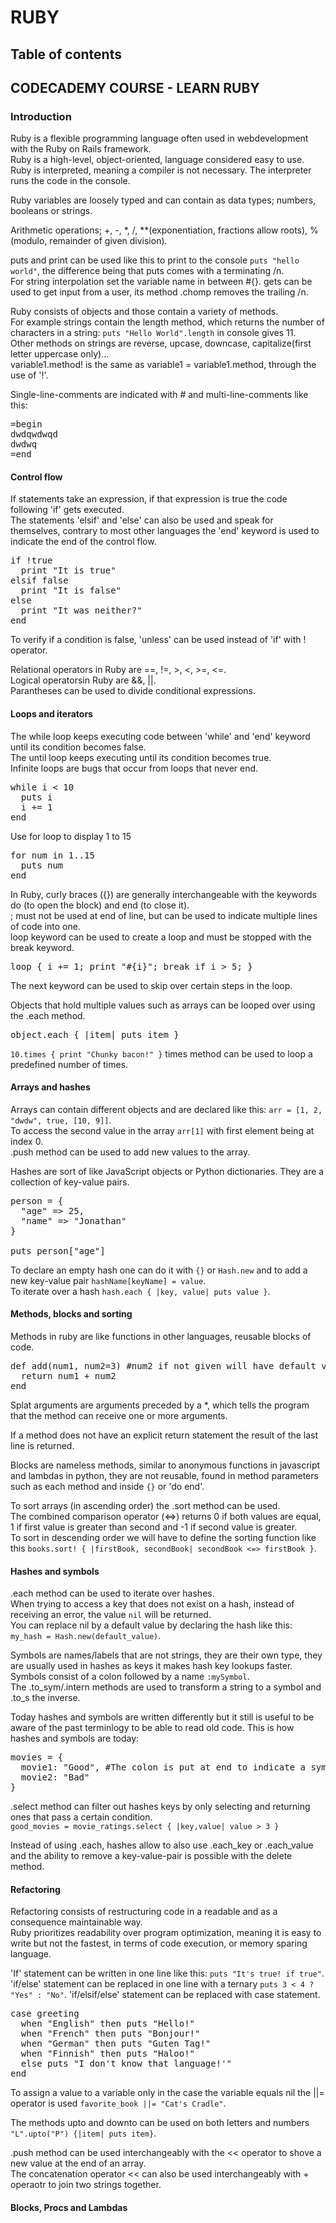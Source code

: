 # RUBY

## Table of contents

## CODECADEMY COURSE - LEARN RUBY
### Introduction
Ruby is a flexible programming language often used in webdevelopment with the Ruby on Rails framework.<br>
Ruby is a high-level, object-oriented, language considered easy to use.<br>
Ruby is interpreted, meaning a compiler is not necessary. The interpreter runs the code in the console.

Ruby variables are loosely typed and can contain as data types; numbers, booleans or strings.

Arithmetic operations; +, -, *, /, **(exponentiation, fractions allow roots), %(modulo, remainder of given division).

puts and print can be used like this to print to the console `puts "hello world"`, the difference being that puts comes with a terminating /n.<br>
For string interpolation set the variable name in between #{}.
gets can be used to get input from a user, its method .chomp removes the trailing /n.<br>

Ruby consists of objects and those contain a variety of methods.<br>
For example strings contain the length method, which returns the number of characters in a string: `puts "Hello World".length` in console gives 11.<br>
Other methods on strings are reverse, upcase, downcase, capitalize(first letter uppercase only)...<br>
variable1.method! is the same as variable1 = variable1.method, through the use of '!'. 

Single-line-comments are indicated with # and multi-line-comments like this:<br>
<pre>=begin
dwdqwdwqd
dwdwq
=end</pre>

#### Control flow
If statements take an expression, if that expression is true the code following 'if' gets executed.<br>
The statements 'elsif' and 'else' can also be used and speak for themselves, contrary to most other languages the 'end' keyword is used to indicate the end of the control flow.<br>

<pre>
if !true
  print "It is true"
elsif false
  print "It is false"
else
  print "It was neither?"
end
</pre>
To verify if a condition is false, 'unless' can be used instead of 'if' with ! operator.

Relational operators in Ruby are ==, !=, >, <, >=, <=.<br>
Logical operatorsin Ruby are &&, ||.<br>
Parantheses can be used to divide conditional expressions.

#### Loops and iterators
The while loop keeps executing code between 'while' and 'end' keyword until its condition becomes false.<br>
The until loop keeps executing until its condition becomes true.<br>
Infinite loops are bugs that occur from loops that never end.
<pre>
while i < 10
  puts i
  i += 1
end
</pre>
Use for loop to display 1 to 15
<pre>
for num in 1..15
  puts num
end
</pre>

In Ruby, curly braces ({}) are generally interchangeable with the keywords do (to open the block) and end (to close it).<br>
; must not be used at end of line, but can be used to indicate multiple lines of code into one.<br>
loop keyword can be used to create a loop and must be stopped with the break keyword.
<pre>
loop { i += 1; print "#{i}"; break if i > 5; }
</pre>
The next keyword can be used to skip over certain steps in the loop.

Objects that hold multiple values such as arrays can be looped over using the .each method.
<pre>
object.each { |item| puts item }
</pre>

`10.times { print "Chunky bacon!" }` times method can be used to loop a predefined number of times.

#### Arrays and hashes
Arrays can contain different objects and are declared like this: `arr = [1, 2, "dwdw", true, [10, 9]]`.<br>
To access the second value in the array `arr[1]` with first element being at index 0.<br>
.push method can be used to add new values to the array.

Hashes are sort of like JavaScript objects or Python dictionaries. They are a collection of key-value pairs.
<pre>
person = {
  "age" => 25,
  "name" => "Jonathan"
}

puts person["age"]
</pre>
To declare an empty hash one can do it with `{}` or `Hash.new` and to add a new key-value pair `hashName[keyName] = value`.<br>
To iterate over a hash `hash.each { |key, value| puts value }`.

#### Methods, blocks and sorting
Methods in ruby are like functions in other languages, reusable blocks of code.
<pre>
def add(num1, num2=3) #num2 if not given will have default value 3, this is called a default parameter
  return num1 + num2
end
</pre>
Splat arguments are arguments preceded by a *, which tells the program that the method can receive one or more arguments.

If a method does not have an explicit return statement the result of the last line is returned.

Blocks are nameless methods, similar to anonymous functions in javascript and lambdas in python, they are not reusable, found in method parameters such as each method and inside `{}` or 'do end'.

To sort arrays (in ascending order) the .sort method can be used.<br>
The combined comparison operator (<=>) returns 0 if both values are equal, 1 if first value is greater than second and -1 if second value is greater.<br>
To sort in descending order we will have to define the sorting function like this `books.sort! { |firstBook, secondBook| secondBook <=> firstBook }`.

#### Hashes and symbols
.each method can be used to iterate over hashes.<br>
When trying to access a key that does not exist on a hash, instead of receiving an error, the value `nil` will be returned.<br>
You can replace nil by a default value by declaring the hash like this: `my_hash = Hash.new(default_value)`.

Symbols are names/labels that are not strings, they are their own type, they are usually used in hashes as keys it makes hash key lookups faster.<br>
Symbols consist of a colon followed by a name `:mySymbol`.<br>
The .to_sym/.intern methods are used to transform a string to a symbol and .to_s the inverse.

Today hashes and symbols are written differently but it still is useful to be aware of the past terminlogy to be able to read old code.
This is how hashes and symbols are today:
<pre>
movies = {
  movie1: "Good", #The colon is put at end to indicate a symbol and arrow is not necessary anymore
  movie2: "Bad"
}
</pre>

.select method can filter out hashes keys by only selecting and returning ones that pass a certain condition.<br>
`good_movies = movie_ratings.select { |key,value| value > 3 }`

Instead of using .each, hashes allow to also use .each_key or .each_value and the ability to remove a key-value-pair is possible with the delete method.

#### Refactoring
Refactoring consists of restructuring code in a readable and as a consequence maintainable way.<br>
Ruby prioritizes readability over program optimization, meaning it is easy to write but not the fastest, in terms of code execution, or memory sparing language.

'If' statement can be written in one line like this: `puts "It's true! if true"`.<br>
'if/else' statement can be replaced in one line with a ternary `puts 3 < 4 ? "Yes" : "No"`.
'if/elsif/else' statement can be replaced with case statement.
<pre>
case greeting
  when "English" then puts "Hello!"
  when "French" then puts "Bonjour!"
  when "German" then puts "Guten Tag!"
  when "Finnish" then puts "Haloo!"
  else puts "I don't know that language!'"
end
</pre>

To assign a value to a variable only in the case the variable equals nil the ||= operator is used `favorite_book ||= "Cat's Cradle"`.

The methods upto and downto can be used on both letters and numbers `"L".upto("P") {|item| puts item}`.

.push method can be used interchangeably with the << operator to shove a new value at the end of an array.<br>
The concatenation operator << can also be used interchangeably with + operaotr to join two strings together.

#### Blocks, Procs and Lambdas
